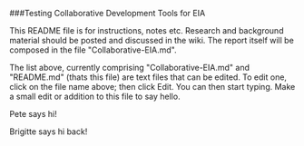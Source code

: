 ###Testing Collaborative Development Tools for EIA

This README file is for instructions, notes etc. Research and background material should be posted and discussed in the wiki. The report itself will be composed in the file "Collaborative-EIA.md".

The list above, currently comprising "Collaborative-EIA.md" and "README.md" (thats this file) are text files that can be edited. To edit one, click on the file name above; then click Edit. You can then start typing. Make a small edit or addition to this file to say hello.

Pete says hi!

Brigitte says hi back!
